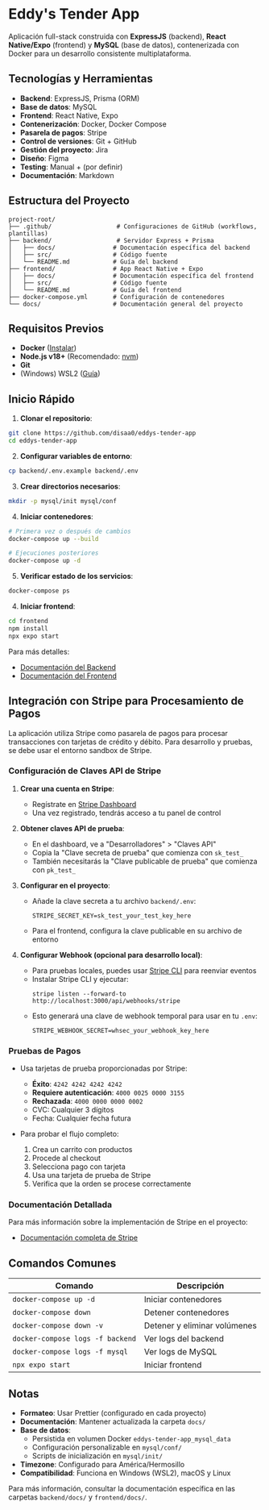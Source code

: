 # Eddy's Tender App

Aplicación full-stack construida con **ExpressJS** (backend), **React Native/Expo** (frontend) y **MySQL** (base de datos), contenerizada con Docker para un desarrollo consistente multiplataforma.

## Tecnologías y Herramientas

- **Backend**: ExpressJS, Prisma (ORM)
- **Base de datos**: MySQL
- **Frontend**: React Native, Expo
- **Contenerización**: Docker, Docker Compose
- **Pasarela de pagos**: Stripe
- **Control de versiones**: Git + GitHub
- **Gestión del proyecto**: Jira
- **Diseño**: Figma
- **Testing**: Manual + (por definir)
- **Documentación**: Markdown

## Estructura del Proyecto

```
project-root/
├── .github/                  # Configuraciones de GitHub (workflows, plantillas)
├── backend/                  # Servidor Express + Prisma
│   ├── docs/                # Documentación específica del backend
│   ├── src/                 # Código fuente
│   └── README.md            # Guía del backend
├── frontend/                # App React Native + Expo
│   ├── docs/                # Documentación específica del frontend
│   ├── src/                 # Código fuente
│   └── README.md            # Guía del frontend
├── docker-compose.yml       # Configuración de contenedores
└── docs/                    # Documentación general del proyecto
```

## Requisitos Previos

- **Docker** ([Instalar](https://docs.docker.com/desktop))
- **Node.js v18+** (Recomendado: [nvm](https://github.com/nvm-sh/nvm))
- **Git**
- (Windows) WSL2 ([Guía](https://learn.microsoft.com/es-es/windows/wsl/install))

## Inicio Rápido

1. **Clonar el repositorio**:
```bash
git clone https://github.com/disaa0/eddys-tender-app
cd eddys-tender-app
```

2. **Configurar variables de entorno**:
```bash
cp backend/.env.example backend/.env
```

3. **Crear directorios necesarios**:
```bash
mkdir -p mysql/init mysql/conf
```

4. **Iniciar contenedores**:
```bash
# Primera vez o después de cambios
docker-compose up --build

# Ejecuciones posteriores
docker-compose up -d
```

5. **Verificar estado de los servicios**:
```bash
docker-compose ps
```

4. **Iniciar frontend**:
```bash
cd frontend
npm install
npx expo start
```

Para más detalles:
- [Documentación del Backend](backend/README.md)
- [Documentación del Frontend](frontend/docs/sprint1/DEVELOPER_GUIDE.md)

## Integración con Stripe para Procesamiento de Pagos

La aplicación utiliza Stripe como pasarela de pagos para procesar transacciones con tarjetas de crédito y débito. Para desarrollo y pruebas, se debe usar el entorno sandbox de Stripe.

### Configuración de Claves API de Stripe

1. **Crear una cuenta en Stripe**:
   - Regístrate en [Stripe Dashboard](https://dashboard.stripe.com/register)
   - Una vez registrado, tendrás acceso a tu panel de control

2. **Obtener claves API de prueba**:
   - En el dashboard, ve a "Desarrolladores" > "Claves API"
   - Copia la "Clave secreta de prueba" que comienza con `sk_test_`
   - También necesitarás la "Clave publicable de prueba" que comienza con `pk_test_`

3. **Configurar en el proyecto**:
   - Añade la clave secreta a tu archivo `backend/.env`:
     ```
     STRIPE_SECRET_KEY=sk_test_your_test_key_here
     ```
   - Para el frontend, configura la clave publicable en su archivo de entorno

4. **Configurar Webhook (opcional para desarrollo local)**:
   - Para pruebas locales, puedes usar [Stripe CLI](https://stripe.com/docs/stripe-cli) para reenviar eventos
   - Instalar Stripe CLI y ejecutar:
     ```
     stripe listen --forward-to http://localhost:3000/api/webhooks/stripe
     ```
   - Esto generará una clave de webhook temporal para usar en tu `.env`:
     ```
     STRIPE_WEBHOOK_SECRET=whsec_your_webhook_key_here
     ```

### Pruebas de Pagos

- Usa tarjetas de prueba proporcionadas por Stripe:
  - **Éxito**: `4242 4242 4242 4242`
  - **Requiere autenticación**: `4000 0025 0000 3155`
  - **Rechazada**: `4000 0000 0000 0002`
  - CVC: Cualquier 3 dígitos
  - Fecha: Cualquier fecha futura

- Para probar el flujo completo:
  1. Crea un carrito con productos
  2. Procede al checkout
  3. Selecciona pago con tarjeta
  4. Usa una tarjeta de prueba de Stripe
  5. Verifica que la orden se procese correctamente

### Documentación Detallada

Para más información sobre la implementación de Stripe en el proyecto:
- [Documentación completa de Stripe](backend/docs/STRIPE.md)

## Comandos Comunes

| Comando | Descripción |
|---------|-------------|
| `docker-compose up -d` | Iniciar contenedores |
| `docker-compose down` | Detener contenedores |
| `docker-compose down -v` | Detener y eliminar volúmenes |
| `docker-compose logs -f backend` | Ver logs del backend |
| `docker-compose logs -f mysql` | Ver logs de MySQL |
| `npx expo start` | Iniciar frontend |

## Notas

- **Formateo**: Usar Prettier (configurado en cada proyecto)
- **Documentación**: Mantener actualizada la carpeta `docs/`
- **Base de datos**: 
  - Persistida en volumen Docker `eddys-tender-app_mysql_data`
  - Configuración personalizable en `mysql/conf/`
  - Scripts de inicialización en `mysql/init/`
- **Timezone**: Configurado para América/Hermosillo
- **Compatibilidad**: Funciona en Windows (WSL2), macOS y Linux

Para más información, consultar la documentación específica en las carpetas `backend/docs/` y `frontend/docs/`.
